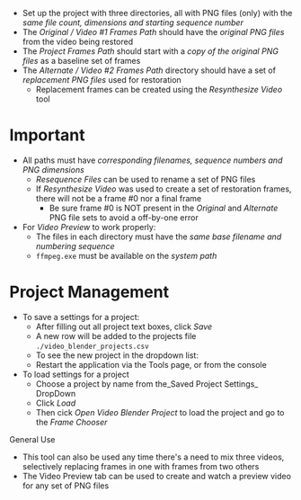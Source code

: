 - Set up the project with three directories, all with PNG files (only) with the _same file count, dimensions and starting sequence number_
- The _Original / Video #1 Frames Path_ should have the _original PNG files_ from the video being restored
- The _Project Frames Path_ should start with a _copy of the original PNG files_ as a baseline set of frames
- The _Alternate / Video #2 Frames Path_ directory should have a set of _replacement PNG files_ used for restoration
    - Replacement frames can be created using the _Resynthesize Video_ tool

# Important
- All paths must have _corresponding filenames, sequence numbers and PNG dimensions_
    - _Resequence Files_ can be used to rename a set of PNG files
    - If _Resynthesize Video_ was used to create a set of restoration frames, there will not be a frame #0 nor a final frame
        - Be sure frame #0 is NOT present in the _Original_ and _Alternate_ PNG file sets to avoid a off-by-one error
- For _Video Preview_ to work properly:
    - The files in each directory must have the _same base filename and numbering sequence_
    - `ffmpeg.exe` must be available on the _system path_

# Project Management
- To save a settings for a project:
    - After filling out all project text boxes, click _Save_
    - A new row will be added to the projects file `./video_blender_projects.csv`
    - To see the new project in the dropdown list:
    - Restart the application via the Tools page, or from the console
- To load settings for a project
    - Choose a project by name from the_Saved Project Settings_ DropDown
    - Click _Load_
    - Then cick _Open Video Blender Project_ to load the project and go to the _Frame Chooser_

General Use
- This tool can also be used any time there's a need to mix three videos, selectively replacing frames in one with frames from two others
- The Video Preview tab can be used to create and watch a preview video for any set of PNG files
